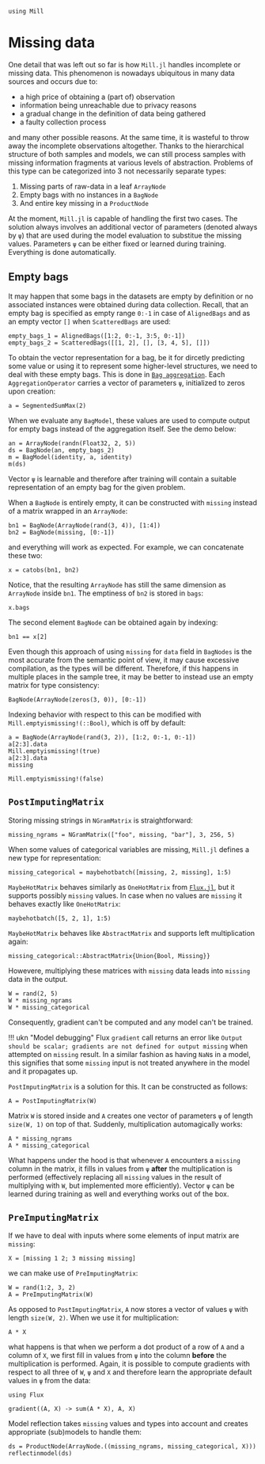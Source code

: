 ```@setup missing
using Mill
```

# Missing data

One detail that was left out so far is how `Mill.jl` handles incomplete or missing data. This phenomenon is nowadays ubiquitous in many data sources and occurs due to:

* a high price of obtaining a (part of) observation
* information being unreachable due to privacy reasons
* a gradual change in the definition of data being gathered
* a faulty collection process

and many other possible reasons. At the same time, it is wasteful to throw away the incomplete observations altogether. Thanks to the hierarchical structure of both samples and models, we can still process samples with missing information fragments at various levels of abstraction. Problems of this type can be categorized into 3 not necessarily separate types:

1. Missing parts of raw-data in a leaf `ArrayNode`
2. Empty bags with no instances in a `BagNode`
3. And entire key missing in a `ProductNode`

At the moment, `Mill.jl` is capable of handling the first two cases. The solution always involves an additional vector of parameters (denoted always by `ψ`) that are used during the model evaluation to substitue the missing values. Parameters `ψ` can be either fixed or learned during training. Everything is done automatically.

## Empty bags

It may happen that some bags in the datasets are empty by definition or no associated instances were obtained during data collection. Recall, that an empty bag is specified as empty range `0:-1` in case of `AlignedBags` and as an empty vector `[]` when `ScatteredBags` are used:

```@repl missing
empty_bags_1 = AlignedBags([1:2, 0:-1, 3:5, 0:-1])
empty_bags_2 = ScatteredBags([[1, 2], [], [3, 4, 5], []])
```

To obtain the vector representation for a bag, be it for dircetly predicting some value or using it to represent some higher-level structures, we need to deal with these empty bags. This is done in [`Bag aggregation`](@ref). Each `AggregationOperator` carries a vector of parameters `ψ`, initialized to zeros upon creation:

```@repl missing
a = SegmentedSumMax(2)
```

When we evaluate any `BagModel`, these values are used to compute output for empty bags instead of the aggregation itself. See the demo below:

```@repl missing
an = ArrayNode(randn(Float32, 2, 5))
ds = BagNode(an, empty_bags_2)
m = BagModel(identity, a, identity)
m(ds)
```

Vector `ψ` is learnable and therefore after training will contain a suitable representation of an empty bag for the given problem.

When a `BagNode` is entirely empty, it can be constructed with `missing` instead of a matrix wrapped in an `ArrayNode`:

```@repl missing
bn1 = BagNode(ArrayNode(rand(3, 4)), [1:4])
bn2 = BagNode(missing, [0:-1])
```

and everything will work as expected. For example, we can concatenate these two:

```@repl missing
x = catobs(bn1, bn2)
```

Notice, that the resulting `ArrayNode` has still the same dimension as `ArrayNode` inside `bn1`. The emptiness of `bn2` is stored in `bags`:

```@repl missing
x.bags
```

The second element `BagNode` can be obtained again by indexing:

```@repl missing
bn1 == x[2]
```

Even though this approach of using `missing` for `data` field in `BagNodes` is the most accurate from the semantic point of view, it may cause excessive compilation, as the types will be different. Therefore, if this happens in multiple places in the sample tree, it may be better to instead use an empty matrix for type consistency:

```@repl missing
BagNode(ArrayNode(zeros(3, 0)), [0:-1])
```

Indexing behavior with respect to this can be modified with `Mill.emptyismissing!(::Bool)`, which is off by default:

```@repl missing
a = BagNode(ArrayNode(rand(3, 2)), [1:2, 0:-1, 0:-1])
a[2:3].data
Mill.emptyismissing!(true)
a[2:3].data
missing
```

```@setup missing
Mill.emptyismissing!(false)
```

## `PostImputingMatrix`

Storing missing strings in `NGramMatrix` is straightforward:

```@repl missing
missing_ngrams = NGramMatrix(["foo", missing, "bar"], 3, 256, 5)
```

When some values of categorical variables are missing, `Mill.jl` defines a new type for representation:

```@repl missing
missing_categorical = maybehotbatch([missing, 2, missing], 1:5)
```

`MaybeHotMatrix` behaves similarly as `OneHotMatrix` from [`Flux.jl`](https://fluxml.ai), but it supports possibly `missing` values. In case when no values are `missing` it behaves exactly like `OneHotMatrix`:

```@repl missing
maybehotbatch([5, 2, 1], 1:5)
```

`MaybeHotMatrix` behaves like `AbstractMatrix` and supports left multiplication again:

```@repl missing
missing_categorical::AbstractMatrix{Union{Bool, Missing}}
```

Howevere, multiplying these matrices with `missing` data leads into `missing` data in the output.

```@repl missing
W = rand(2, 5)
W * missing_ngrams
W * missing_categorical
```

Consequently, gradient can't be computed and any model can't be trained.

!!! ukn "Model debugging"
    Flux `gradient` call returns an error like `Output should be scalar; gradients are not defined for output missing` when attempted on `missing` result. In a similar fashion as having `NaN`s in a model, this signifies that some `missing` input is not treated anywhere in the model and it propagates up.

`PostImputingMatrix` is a solution for this. It can be constructed as follows:

```@repl missing
A = PostImputingMatrix(W)
```

Matrix `W` is stored inside and `A` creates one vector of parameters `ψ` of length `size(W, 1)` on top of that. Suddenly, multiplication automagically works:

```@repl missing
A * missing_ngrams
A * missing_categorical
```

What happens under the hood is that whenever `A` encounters a `missing` column in the matrix, it fills in values from `ψ` **after** the multiplication is performed (effectively replacing all `missing` values in the result of multiplying with `W`, but implemented more efficiently). Vector `ψ` can be learned during training as well and everything works out of the box.

## `PreImputingMatrix`

If we have to deal with inputs where some elements of input matrix are `missing`:

```@repl missing
X = [missing 1 2; 3 missing missing]
```

we can make use of `PreImputingMatrix`:

```@repl missing
W = rand(1:2, 3, 2)
A = PreImputingMatrix(W)
```

As opposed to `PostImputingMatrix`, `A` now stores a vector of values `ψ` with length `size(W, 2)`. When we use it for multiplication:

```@repl missing
A * X
```

what happens is that when we perform a dot product of a row of `A` and a column of `X`, we first fill in values from `ψ` into the column **before** the multiplication is performed. Again, it is possible to compute gradients with respect to all three of `W`, `ψ` and `X` and therefore learn the appropriate default values in `ψ` from the data:

```@repl missing
using Flux

gradient((A, X) -> sum(A * X), A, X)
```

Model reflection takes `missing` values and types into account and creates appropriate (sub)models to handle them:

```@repl missing
ds = ProductNode(ArrayNode.((missing_ngrams, missing_categorical, X)))
reflectinmodel(ds)
```
